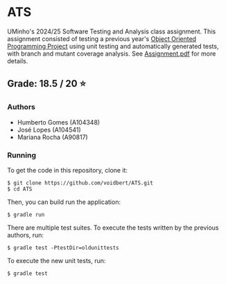 # ATS

UMinho's 2024/25 Software Testing and Analysis class assignment. This assignment consisted of
testing a previous year's [Object Oriented Programming Project](https://github.com/pedrofp4444/POO)
using unit testing and automatically generated tests, with branch and mutant coverage analysis. See
[Assignment.pdf](Assignment.pdf) for more details.

## Grade: 18.5 / 20 :star:

### Authors

 - Humberto Gomes (A104348)
 - José Lopes (A104541)
 - Mariana Rocha (A90817)

### Running

To get the code in this repository, clone it:

```
$ git clone https://github.com/voidbert/ATS.git
$ cd ATS
```

Then, you can build run the application:

```
$ gradle run
```

There are multiple test suites. To execute the tests written by the previous authors, run:

```
$ gradle test -PtestDir=oldunittests
```

To execute the new unit tests, run:

```
$ gradle test
```

